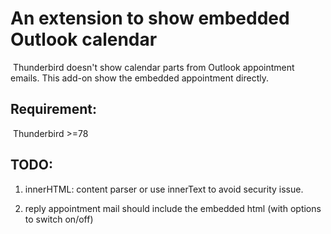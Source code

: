 # An extension to show embedded Outlook calendar

​	Thunderbird doesn't show calendar parts from Outlook appointment emails. This add-on show the embedded appointment directly.

## Requirement:

​	Thunderbird >=78



## TODO:

1. innerHTML: content parser or use innerText to avoid security issue.

2. reply  appointment mail should include the embedded html (with options to switch on/off)

   